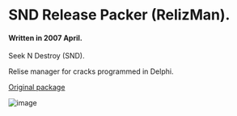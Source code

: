 # SND Release Packer (RelizMan).

#### Written in 2007 April.

Seek N Destroy (SND).

Relise manager for cracks programmed in Delphi.

[Original package](https://defacto2.net/f/a31b7c0)

![image](https://user-images.githubusercontent.com/513842/170896396-4ff707de-a4db-4d26-b9a8-ebdb0aac8c6e.png)
